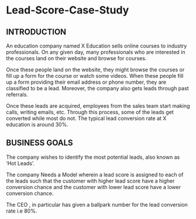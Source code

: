 # Lead-Score-Case-Study
## INTRODUCTION
An education company named X Education sells online courses to industry professionals. On any given day, many professionals who are interested in the courses land on their website and browse for courses.

Once these people land on the website, they might browse the courses or fill up a form for the course or watch some videos. When these people fill up a form providing their email address or phone number, they are classified to be a lead. Moreover, the company also gets leads through past referrals.

Once these leads are acquired, employees from the sales team start making calls, writing emails, etc. Through this process, some of the leads get converted while most do not. The typical lead conversion rate at X education is around 30%.

## BUSINESS GOALS
The company wishes to identify the most potential leads, also known as ‘Hot Leads’.

The company Needs a Model wherein a lead score is assigned to each of the leads such that the customer with higher lead score have a higher conversion chance and the customer with lower lead score have a lower conversion chance.

The CEO , in particular has given a ballpark number for the lead conversion rate i.e 80%.
